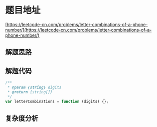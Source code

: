 # 题目地址

[https://leetcode-cn.com/problems/letter-combinations-of-a-phone-number/](https://leetcode-cn.com/problems/letter-combinations-of-a-phone-number/)

## 解题思路

## 解题代码

```js
/**
 * @param {string} digits
 * @return {string[]}
 */
var letterCombinations = function (digits) {};
```

## 复杂度分析

